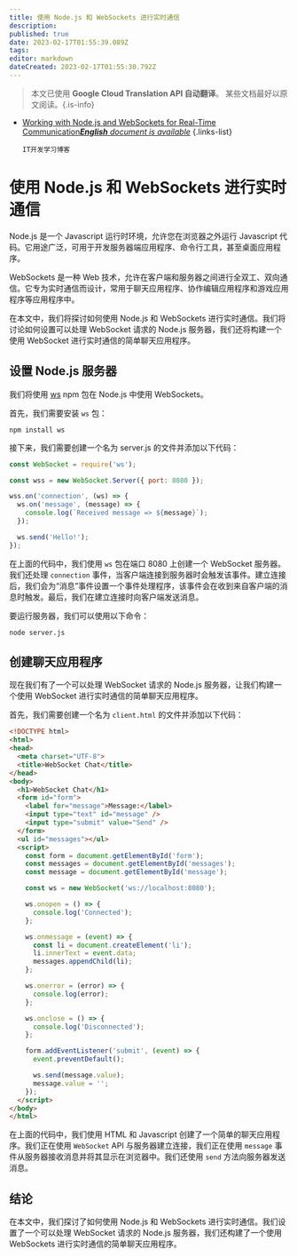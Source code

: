 ```yaml
---
title: 使用 Node.js 和 WebSockets 进行实时通信
description: 
published: true
date: 2023-02-17T01:55:39.089Z
tags: 
editor: markdown
dateCreated: 2023-02-17T01:55:30.792Z
---
```


> 本文已使用 **Google Cloud Translation API 自动翻译**。
某些文档最好以原文阅读。{.is-info}



- [Working with Node.js and WebSockets for Real-Time Communication***English** document is available*](/en/Knowledge-base/Nodejs/working-with-node-js-and-websockets-for-real-time-communication)
{.links-list}


      IT开发学习博客

# 使用 Node.js 和 WebSockets 进行实时通信

Node.js 是一个 Javascript 运行时环境，允许您在浏览器之外运行 Javascript 代码。它用途广泛，可用于开发服务器端应用程序、命令行工具，甚至桌面应用程序。

WebSockets 是一种 Web 技术，允许在客户端和服务器之间进行全双工、双向通信。它专为实时通信而设计，常用于聊天应用程序、协作编辑应用程序和游戏应用程序等应用程序中。

在本文中，我们将探讨如何使用 Node.js 和 WebSockets 进行实时通信。我们将讨论如何设置可以处理 WebSocket 请求的 Node.js 服务器，我们还将构建一个使用 WebSocket 进行实时通信的简单聊天应用程序。

## 设置 Node.js 服务器

我们将使用 [ws](https://www.npmjs.com/package/ws) npm 包在 Node.js 中使用 WebSockets。

首先，我们需要安装 `ws` 包：

```
npm install ws
```

接下来，我们需要创建一个名为 server.js 的文件并添加以下代码：

```javascript
const WebSocket = require('ws');

const wss = new WebSocket.Server({ port: 8080 });

wss.on('connection', (ws) => {
  ws.on('message', (message) => {
    console.log(`Received message => ${message}`);
  });

  ws.send('Hello!');
});
```

在上面的代码中，我们使用 `ws` 包在端口 8080 上创建一个 WebSocket 服务器。我们还处理 `connection` 事件，当客户端连接到服务器时会触发该事件。建立连接后，我们会为“消息”事件设置一个事件处理程序，该事件会在收到来自客户端的消息时触发。最后，我们在建立连接时向客户端发送消息。

要运行服务器，我们可以使用以下命令：

```
node server.js
```

## 创建聊天应用程序

现在我们有了一个可以处理 WebSocket 请求的 Node.js 服务器，让我们构建一个使用 WebSocket 进行实时通信的简单聊天应用程序。

首先，我们需要创建一个名为 `client.html` 的文件并添加以下代码：

```html
<!DOCTYPE html>
<html>
<head>
  <meta charset="UTF-8">
  <title>WebSocket Chat</title>
</head>
<body>
  <h1>WebSocket Chat</h1>
  <form id="form">
    <label for="message">Message:</label>
    <input type="text" id="message" />
    <input type="submit" value="Send" />
  </form>
  <ul id="messages"></ul>
  <script>
    const form = document.getElementById('form');
    const messages = document.getElementById('messages');
    const message = document.getElementById('message');

    const ws = new WebSocket('ws://localhost:8080');

    ws.onopen = () => {
      console.log('Connected');
    };

    ws.onmessage = (event) => {
      const li = document.createElement('li');
      li.innerText = event.data;
      messages.appendChild(li);
    };

    ws.onerror = (error) => {
      console.log(error);
    };

    ws.onclose = () => {
      console.log('Disconnected');
    };

    form.addEventListener('submit', (event) => {
      event.preventDefault();

      ws.send(message.value);
      message.value = '';
    });
  </script>
</body>
</html>
```

在上面的代码中，我们使用 HTML 和 Javascript 创建了一个简单的聊天应用程序。我们正在使用 `WebSocket` API 与服务器建立连接，我们正在使用 `message` 事件从服务器接收消息并将其显示在浏览器中。我们还使用 `send` 方法向服务器发送消息。

## 结论

在本文中，我们探讨了如何使用 Node.js 和 WebSockets 进行实时通信。我们设置了一个可以处理 WebSocket 请求的 Node.js 服务器，我们还构建了一个使用 WebSockets 进行实时通信的简单聊天应用程序。